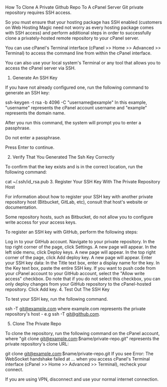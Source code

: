 How To Clone A Private Github Repo To A cPanel Server
Git private repository requires SSH access.

So you must ensure that your hosting package has SSH enabled (customers on Web Hosting Magic need not worry as every hosting package comes with SSH access) and perform additional steps in order to successfully clone a privately-hosted remote repository to your cPanel server.

You can use cPanel's Terminal interface (cPanel >> Home >> Advanced >> Terminal) to access the command line from within the cPanel interface.

You can also use your local system's Terminal or any tool that allows you to access the cPanel server via SSH.

1. Generate An SSH Key

If you have not already configured one, run the following command to generate an SSH key:

ssh-keygen -t rsa -b 4096 -C "username@example"
In this example, "username" represents the cPanel account username and "example" represents the domain name.

After you run this command, the system will prompt you to enter a passphrase.

Do not enter a passphrase.

Press Enter to continue.

2. Verify That You Generated The Ssh Key Correctly

To confirm that the key exists and is in the correct location, run the following command:

cat ~/.ssh/id_rsa.pub
3. Register Your SSH Key With The Private Repository Host

For information about how to register your SSH key with another private repository host (Bitbucket, GitLab, etc), consult that host's website or documentation.

Some repository hosts, such as Bitbucket, do not allow you to configure write access for your access keys.

To register an SSH key with GitHub, perform the following steps:

Log in to your GitHub account.
Navigate to your private repository.
In the top right corner of the page, click Settings. A new page will appear.
In the left side menu, click Deploy keys. A new page will appear.
In the top right corner of the page, click Add deploy key. A new page will appear.
Enter your SSH key data:
In the Title text box, enter a display name for the key.
In the Key text box, paste the entire SSH key. If you want to push code from your cPanel account to your GitHub account, select the "Allow write access" checkbox. Do note that if you do not select this checkbox, you can only deploy changes from your GitHub repository to the cPanel-hosted repository.
Click Add key.
4. Test Out The SSH Key

To test your SSH key, run the following command.

ssh -T git@example.com
where example.com represents the private repository's host - e.g ssh -T git@github.com.

5. Clone The Private Repo

To clone the repository, run the following command on the cPanel account, where "git clone git@example.com:$name/private-repo.git" represents the private repository's clone URL:

git clone git@example.com:$name/private-repo.git
If you see Error: The WebSocket handshake failed at ... when you access cPanel's Terminal interface (cPanel >> Home >> Advanced >> Terminal), recheck your connect.

If you are using VPN, disconnect and use your normal internet connection.
